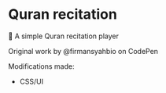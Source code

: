 # Quran recitation

🌙 A simple Quran recitation player

Original work by @firmansyahbio on CodePen

Modifications made:
- CSS/UI
